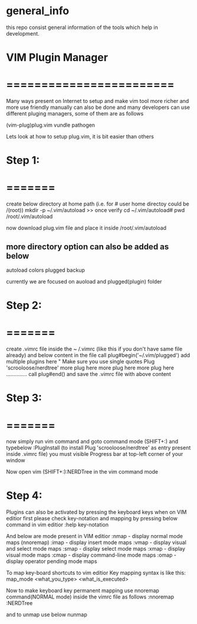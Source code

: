 # general_info
this repo consist general information of the tools which help in development.

# VIM Plugin Manager
# ======================== 

Many ways present on Internet to setup and make vim tool more richer and more use friendly
manually can also be done and many developers can use different pluging managers, some of them are as follows

(vim-plug)plug.vim
vundle
pathogen

Lets look at how to setup plug.vim, it is bit easier than others 

# Step 1:
# ======= 
create below directory at home path (i.e. for # user home directoy could be /(root))
mkdir -p ~/.vim/autoload >> once verify 
cd ~/.vim/autoload#
pwd
/root/.vim/autoload

now download plug.vim file and place it inside /root/.vim/autoload

more directory option can also be added as below
-------------------------------------------------
autoload
colors
plugged
backup

currently we are focused on auoload and plugged(plugin) folder

# Step 2: 
# =======

create .vimrc file inside the ~ /.vimrc (like this if you don't have same file already) and below content in the file 
call plug#begin('~/.vim/plugged')
add multiple plugins here
" Make sure you use single quotes
Plug 'scrooloose/nerdtree'
more plug here
more plug here
more plug here
..............
call plug#end()
and save the .vimrc file with above content

# Step 3: 
# ======= 
now simply run vim command and goto command mode (SHIFT+:) and typebelow
:PlugInstall (to install Plug 'scrooloose/nerdtree' as entry present inside .vimrc file) you must visible Progress bar at top-left corner
of your window

Now open vim <filepath>
(SHIFT+:):NERDTree in the vim command mode

Step 4:
======= 
Plugins can also be activated by pressing the keyboard keys when on VIM editior 
first please check key-notation and mapping by pressing below command in vim editior
:help key-notation

And below are mode present in VIM editior
:nmap - display normal mode maps (nnoremap)
:imap - display insert mode maps
:vmap - display visual and select mode maps
:smap - display select mode maps
:xmap - display visual mode maps
:cmap - display command-line mode maps
:omap - display operator pending mode maps

To map key-board shortcuts to vim editior
Key mapping syntax is like this:
map_mode <what_you_type> <what_is_executed>

Now to make keyboard key permanent mapping use nnoremap command(NORMAL mode) inside the vimrc file as follows
:nnoremap <C-g> :NERDTree<CR>

and to unmap use below
nunmap <C-g>





